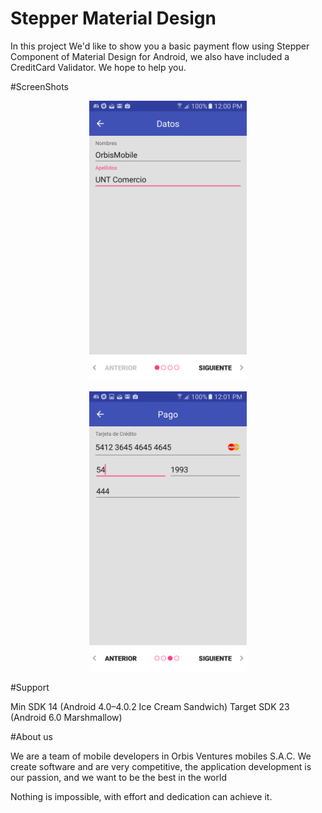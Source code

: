 # Stepper Material Design

In this project We'd like to show you a basic payment flow using Stepper Component of Material Design for Android, we also have included a CreditCard Validator. We hope to help you.


#ScreenShots

<p align="center">
  <img src="Screenshots/screenshot1.png" alt="Screenshots1" width="50%"/>
</p>

<p align="center">
  <img src="Screenshots/screenshot2.png" alt="Screenshots2" width="50%"/>
</p>

#Support

Min SDK
14 (Android 4.0–4.0.2 Ice Cream Sandwich)
Target SDK
23 (Android 6.0 Marshmallow)

#About us

We are a team of mobile developers in Orbis Ventures mobiles S.A.C.
We create software and are very competitive, the application development is our passion, and we want to be the best in the world

Nothing is impossible, with effort and dedication can achieve it.


